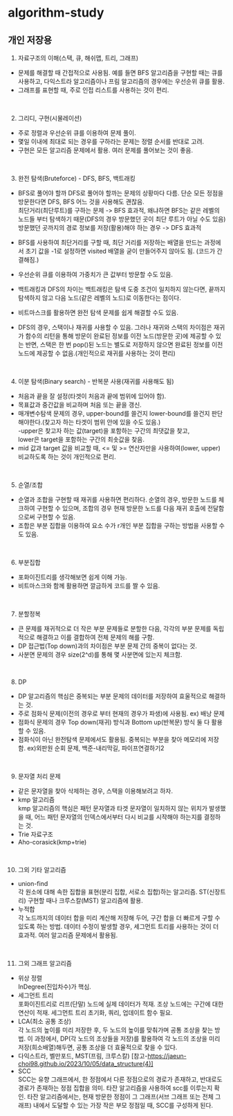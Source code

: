 # algorithm-study

## 개인 저장용

1. 자료구조의 이해(스택, 큐, 해쉬맵, 트리, 그래프)

- 문제를 해결할 때 간접적으로 사용됨. 예를 들면 BFS 알고리즘을 구현할 때는 큐를 사용하고, 다익스트라 알고리즘이나 프림 알고리즘의 경우에는 우선순위 큐를 활용.
- 그래프를 표현할 때, 주로 인접 리스트를 사용하는 것이 편리.

<br>

2. 그리디, 구현(시물레이션)

- 주로 정렬과 우선순위 큐를 이용하여 문제 풀이.
- 몇일 이내에 최대로 되는 경우를 구하라는 문제는 정렬 순서를 반대로 고려.
- 구현은 모든 알고리즘 문제에서 활용. 여러 문제를 풀어보는 것이 좋음.

<br>

3. 완전 탐색(Bruteforce) - DFS, BFS, 백트래킹

- BFS로 풀어야 할까 DFS로 풀어야 할까는 문제의 상황마다 다름.
  단순 모든 정점을 방문한다면 DFS, BFS 어느 것을 사용해도 괜찮음.
  <br>
  최단거리(최단루트)를 구하는 문제 -> BFS 효과적, 왜냐하면 BFS는 같은 레벨의 노드들 부터 탐색하기 때문(DFS의 경우 방문했던 곳이 최단 루트가 아닐 수도 있음) <br>
  방문했던 곳까지의 경로 정보를 저장(활용)해야 하는 경우 -> DFS 효과적

- BFS를 사용하여 최단거리를 구할 때, 최단 거리를 저장하는 배열을 만드는 과정에서 초기 값을 -1로 설정하면 visited 배열을 굳이 만들어주지 않아도 됨. (코드가 간결해짐.)
- 우선순위 큐를 이용하여 가중치가 큰 값부터 방문할 수도 있음.
- 백트래킹과 DFS의 차이는 백트래킹은 탐색 도중 조건이 일치하지 않는다면, 끝까지 탐색하지 않고 다음 노드(같은 레벨의 노드)로 이동한다는 점이다.
- 비트마스크를 활용하면 완전 탐색 문제를 쉽게 해결할 수도 있음.
- DFS의 경우, 스택이나 재귀를 사용할 수 있음. 그러나 재귀와 스택의 차이점은 재귀가 함수의 리턴을 통해 방문이 완료된 정보를 이전 노드(방문한 곳)에 제공할 수 있는 반면, 스택은 한 번 pop()된 노드는 별도로 저장하지 않으면 완료된 정보를 이전 노드에 제공할 수 없음.(개인적으로 재귀를 사용하는 것이 편리)

<br>

4. 이분 탐색(Binary search) - 반복문 사용(재귀를 사용해도 됨)

- 처음과 끝을 잘 설정(타겟이 처음과 끝에 범위에 있어야 함).
- 목표값과 중간값을 비교하며 처음 또는 끝을 갱신.
- 매개변수탐색 문제의 경우, upper-bound를 쓸건지 lower-bound를 쓸건지 판단해야한다.(찾고자
  하는 타겟이 범위 안에 있을 수도 있음.)<br>
  -upper은 찾고자 하는 값(target)을 포함하는 구간의 최댓값을 찾고,<br>
  lower은 target을 포함하는 구간의 최솟값을 찾음.
- mid 값과 target 값을 비교할 때, <= 및 >= 연산자만을 사용하여(lower, upper) 비교하도록 하는 것이 개인적으로 편리.

<br>

5. 순열/조합

- 순열과 조합을 구현할 때 재귀를 사용하면 편리하다. 순열의 경우, 방문한 노드를 체크하여 구현할 수 있으며,
  조합의 경우 현재 방문한 노드를 다음 재귀 호출에 전달함으로써 구현할 수 있음.
- 조합은 부분 집합을 이용하여 요소 수가 r개인 부분 집합을 구하는 방법을 사용할 수도 있음.

<br>

6. 부분집합

- 포화이진트리를 생각해보면 쉽게 이해 가능.
- 비트마스크와 함께 활용하면 깔금하게 코드를 짤 수 있음.

<br>

7. 분할정복

- 큰 문제를 재귀적으로 더 작은 부분 문제들로 분할한 다음, 각각의 부분 문제를 독립적으로 해결하고 이를 결합하여 전체 문제의 해를 구함.
- DP 접근법(Top down)과의 차이점은 부분 문제 간의 중복이 없다는 것.
- 사분면 문제의 경우 size(2^d)를 통해 몇 사분면에 있는지 체크함.

<br>

8. DP

- DP 알고리즘의 핵심은 중복되는 부분 문제의 데이터를 저장하여 효울적으로 해결하는 것.
- 주로 점화식 문제(이전의 경우로 부터 현재의 경우가 파생)에 사용됨. ex) 배낭 문제
- 점화식 문제의 경우 Top down(재귀) 방식과 Bottom up(반복문) 방식 둘 다 활용할 수 있음.
- 점화식이 아닌 완전탐색 문제에서도 활용됨. 중복되는 부분을 찾아 메모리에 저장함. ex)외판원 순회 문제, 백준-내리막길, 파이프연결하기2

<br>

9. 문자열 처리 문제

- 같은 문자열을 찾아 삭제하는 경우, 스택을 이용해보려고 하자.
- kmp 알고리즘 <br>
  kmp 알고리즘의 핵심은 패턴 문자열과 타겟 문자열이 일치하지 않는 위치가 발생했을 때, 어느 패턴 문자열의 인덱스에서부터 다시 비교를 시작해야 하는지를 결정하는 것.
- Trie 자료구조
- Aho-corasick(kmp+trie)

<br>

10. 그외 기타 알고리즘

- union-find <br>
  각 원소에 대해 속한 집합을 표현(분리 집합, 서로소 집합)하는 알고리즘.
  ST(신장트리) 구현할 때나 크루스칼(MST) 알고리즘에 활용.
- 누적합 <br>
  각 노드까지의 데이터 합을 미리 계산해 저장해 두어, 구간 합을 더 빠르게 구할 수 있도록 하는 방법.
  데이터 수정이 발생할 경우, 세그먼트 트리를 사용하는 것이 더 효과적.
  여러 알고리즘 문제에서 활용됨.

<br>

11. 그외 그래프 알고리즘

- 위상 정렬 <br>
  InDegree(진입차수)가 핵심.
- 세그먼트 트리 <br>
  포화이진트리로 리프(단말) 노드에 실제 데이터가 적재. 조상 노드에는 구간에 대한 연산이 적재.
  세그먼트 트리 초기화, 쿼리, 업데이트 함수 필요.
- LCA(최소 공통 조상) <br>
  각 노드의 높이를 미리 저장한 후, 두 노드의 높이를 맞춰가며 공통 조상을 찾는 방법.
  이 과정에서, DP(각 노드의 조상들을 저장)를 활용하여 각 노드의 조상을 미리 저장(희소배열)해두면, 공통 조상을 더 효율적으로 찾을 수 있다.
- 다익스트라, 벨만포드, MST(프림, 크루스칼) [참고-https://jaeun-choi98.github.io/2023/10/05/data_structure(4)] <br>
- SCC <br>
  SCC는 유향 그래프에서, 한 정점에서 다른 정점으로의 경로가 존재하고, 반대로도 경로가 존재하는 정점 집합을 의미.
  타잔 알고리즘을 사용하여 scc를 이루는지 확인. 타잔 알고리즘에서는, 현재 방문한 정점이 그 그래프(서브 그래프 또는 전체 그래프) 내에서 도달할 수 있는 가장 작은 부모 정점일 때, SCC를 구성하게 된다.
